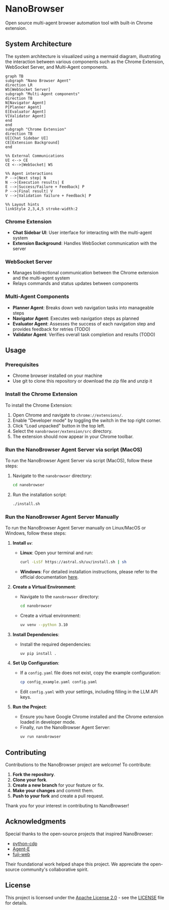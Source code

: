 # NanoBrowser

Open source multi-agent browser automation tool with built-in Chrome extension.


## System Architecture

The system architecture is visualized using a mermaid diagram, illustrating the interaction between various components such as the Chrome Extension, WebSocket Server, and Multi-Agent components.

```mermaid
graph TB
subgraph "Nano Browser Agent"
direction LR
WS[WebSocket Server]
subgraph "Multi-Agent components"
direction TB
N[Navigator Agent]
P[Planner Agent]
E[Evaluator Agent]
V[Validator Agent]
end
end
subgraph "Chrome Extension"
direction TB
UI[Chat Sidebar UI]
CE[Extension Background]
end

%% External Communications
UI <--> CE
CE <-->|WebSocket| WS

%% Agent interactions
P -->|Next step| N
N -->|Execution results| E
E -->|Success/Failure + Feedback| P
P -->|Final result| V
V -->|Validation failure + Feedback| P

%% Layout hints
linkStyle 2,3,4,5 stroke-width:2
```

### Chrome Extension
- **Chat Sidebar UI**: User interface for interacting with the multi-agent system
- **Extension Background**: Handles WebSocket communication with the server

### WebSocket Server
- Manages bidirectional communication between the Chrome extension and the multi-agent system
- Relays commands and status updates between components

### Multi-Agent Components
- **Planner Agent**: Breaks down web navigation tasks into manageable steps
- **Navigator Agent**: Executes web navigation steps as planned
- **Evaluator Agent**: Assesses the success of each navigation step and provides feedback for retries (TODO)
- **Validator Agent**: Verifies overall task completion and results (TODO)


## Usage

### Prerequisites
- Chrome browser installed on your machine
- Use git to clone this repository or download the zip file and unzip it

### Install the Chrome Extension

To install the Chrome Extension:

1. Open Chrome and navigate to `chrome://extensions/`.
2. Enable "Developer mode" by toggling the switch in the top right corner.
3. Click "Load unpacked" button in the top left.
4. Select the `nanobrowser/extension/src` directory.
5. The extension should now appear in your Chrome toolbar.

### Run the NanoBrowser Agent Server via script (MacOS)

To run the NanoBrowser Agent Server via script (MacOS), follow these steps:

1. Navigate to the `nanobrowser` directory:
   ```bash
   cd nanobrowser
   ```
2. Run the installation script:
   ```bash
   ./install.sh
   ```

### Run the NanoBrowser Agent Server Manually

To run the NanoBrowser Agent Server manually on Linux/MacOS or Windows, follow these steps:

1. **Install `uv`**:
   - **Linux**: Open your terminal and run:
     ```bash
     curl -LsSf https://astral.sh/uv/install.sh | sh
     ```
   - **Windows**: For detailed installation instructions, please refer to the official documentation [here](https://docs.astral.sh/uv/getting-started/installation/).

2. **Create a Virtual Environment**:
   - Navigate to the `nanobrowser` directory:
     ```bash
     cd nanobrowser
     ```
   - Create a virtual environment:
     ```bash
     uv venv --python 3.10
     ```

3. **Install Dependencies**:
   - Install the required dependencies:
     ```bash
     uv pip install .
     ```

4. **Set Up Configuration**:
   - If a `config.yaml` file does not exist, copy the example configuration:
     ```bash
     cp config_example.yaml config.yaml
     ```
   - Edit `config.yaml` with your settings, including filling in the LLM API keys.

5. **Run the Project**:
   - Ensure you have Google Chrome installed and the Chrome extension loaded in developer mode.
   - Finally, run the NanoBrowser Agent Server:
     ```bash
     uv run nanobrowser
     ```

## Contributing

Contributions to the NanoBrowser project are welcome! To contribute:

1. **Fork the repository**.
2. **Clone your fork**.
3. **Create a new branch** for your feature or fix.
4. **Make your changes** and commit them.
5. **Push to your fork** and create a pull request.

Thank you for your interest in contributing to NanoBrowser!


## Acknowledgments

Special thanks to the open-source projects that inspired NanoBrowser:
- [python-cdp](https://github.com/HMaker/python-cdp)
- [Agent-E](https://github.com/EmergenceAI/Agent-E)
- [fuji-web](https://github.com/normal-computing/fuji-web)

Their foundational work helped shape this project. We appreciate the open-source community's collaborative spirit.

## License

This project is licensed under the [Apache License 2.0](https://github.com/alexchenzl/nanobrowser/blob/master/LICENSE) - see the [LICENSE](LICENSE) file for details.
